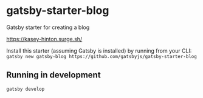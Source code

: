 # gatsby-starter-blog
Gatsby starter for creating a blog

https://kasey-hinton.surge.sh/

Install this starter (assuming Gatsby is installed) by running from your CLI:
`gatsby new gatsby-blog https://github.com/gatsbyjs/gatsby-starter-blog`

## Running in development
`gatsby develop`
